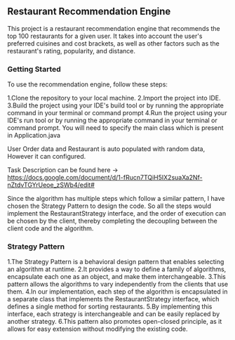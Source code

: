 ## Restaurant Recommendation Engine
This project is a restaurant recommendation engine that recommends the top 100 restaurants for a given user. It takes into account the user's preferred cuisines and cost brackets, as well as other factors such as the restaurant's rating, popularity, and distance.

### Getting Started
To use the recommendation engine, follow these steps:

1.Clone the repository to your local machine.
2.Import the project into IDE.
3.Build the project using your IDE's build tool or by running the appropriate command in your terminal or command prompt
4.Run the project using your IDE's run tool or by running the appropriate command in your terminal or command prompt. You will need to specify the main class which is present in Application.java

User Order data and Restaurant is auto populated with random data, However it can configured.

Task Description can be found here -> https://docs.google.com/document/d/1-fRucn7TQiH5IX2suaXa2Nf-nZtdvTGYrUeoe_zSWb4/edit#

Since the algorithm has multiple steps which follow a similar pattern, 
I have chosen the Strategy Pattern to design the code. 
So all the steps would implement the RestaurantStrategy interface, and the order of execution can be chosen by the client, 
thereby completing the decoupling between the client code and the algorithm.

### Strategy Pattern
1.The Strategy Pattern is a behavioral design pattern that enables selecting an algorithm at runtime.
2.It provides a way to define a family of algorithms, encapsulate each one as an object, and make them interchangeable.
3.This pattern allows the algorithms to vary independently from the clients that use them.
4.In our implementation, each step of the algorithm is encapsulated in a separate class that implements the RestaurantStrategy interface, which defines a single method for sorting restaurants.
5.By implementing this interface, each strategy is interchangeable and can be easily replaced by another strategy.
6.This pattern also promotes open-closed principle, as it allows for easy extension without modifying the existing code.


